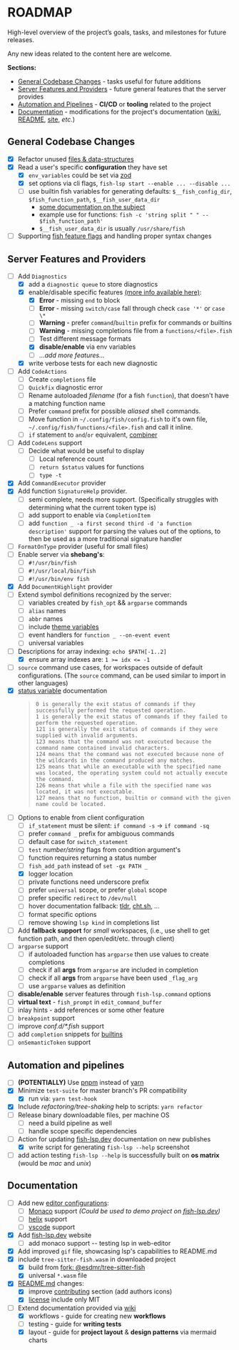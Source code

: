 # ROADMAP

High-level overview of the project’s goals, tasks, and milestones for future
releases.

Any new ideas related to the content here are welcome.

__Sections:__

- [General Codebase Changes](#general-codebase-changes) - tasks useful for future additions
- [Server Features and Providers](#server-features-and-providers) - future general features that the server provides
- [Automation and Pipelines](#automation-and-pipelines) - __CI/CD__ or __tooling__ related to the project
- [Documentation](#documentation) - modifications for the project's documentation ([wiki](https://github.com/ndonfris/fish-lsp/wiki), [README](../README.md), [site](https://fish-lsp.dev), _etc._)

## General Codebase Changes

- [x] Refactor unused [files & data-structures](https://github.com/ndonfris/fish-lsp/blob/master/src)
- [x] Read a user's specific __configuration__ they have set
  - [x] `env_variables` could be set via [zod](https://github.com/colinhacks/zod)
  - [x] set options via cli flags, `fish-lsp start --enable ... --disable ...`
  - [ ] use builtin fish variables for generating defaults:
  `$__fish_config_dir`, `$fish_function_path`, `$__fish_user_data_dir`
    - [some documentation on the subject](file:///usr/share/doc/fish/language.html#autoloading-functions)
    - example use for functions: `fish -c 'string split " " -- $fish_function_path'`
    - `$__fish_user_data_dir` is usually `/usr/share/fish`
- [ ] Supporting [fish feature flags](https://fishshell.com/docs/current/language.html#future-feature-flags) and handling proper syntax changes

## Server Features and Providers

- [ ] Add `Diagnostics`
  - [x] add a `diagnostic queue` to store diagnostics
  - [x] enable/disable specific features [(more info available here)](https://github.com/ndonfris/fish-lsp/discussions/37):
    - [x] __Error__ - missing `end` to block
    - [ ] __Error__ - missing `switch/case` fall through check `case '*'` or `case \*`
    - [ ] __Warning__ - prefer `command`/`builtin` prefix for commands or builtins
    - [ ] __Warning__ - missing completions file from a `functions/<file>.fish`
    - [ ] Test different message formats
    - [x] __disable/enable__ via env variables
    - [ ] _...add more features..._
  - [x] write verbose tests for each new diagnostic
- [ ] Add `CodeActions`
  - [ ] Create `completions` file
  - [ ] `Quickfix` diagnostic error
  - [ ] Rename autoloaded _filename_ (for a fish `function`), that doesn't have a matching function name
  - [ ] Prefer `command` prefix for possible _aliased_ shell commands.
  - [ ] Move function in `~/.config/fish/config.fish` to it's own file, `~/.config/fish/functions/<file>.fish` and call it inline.
  - [ ] `if` statement to `and`/`or` equivalent, [combiner](https://fishshell.com/docs/current/tutorial.html#combiners-and-or-not)
- [ ] Add `CodeLens` support
  - [ ] Decide what would be useful to display
    - [ ] Local reference count
    - [ ] `return $status` values for functions
    - [ ] `type -t`
- [x] Add `CommandExecutor` provider
- [x] Add function `SignatureHelp` provider.
    - [ ] semi complete, needs more support. (Specifically struggles with
          determining what the current token type is)
    - [ ] add support to enable via `CompletionItem`
    - [ ] add `function _ -a first second third -d 'a function description'`
          support for parsing the values out of the options, to then be used as a more
          traditional signature handler
- [ ] `FormatOnType` provider (useful for small files)
- [ ] Enable server via __shebang's__:
  - [ ] `#!/usr/bin/fish`
  - [ ] `#!/usr/local/bin/fish`
  - [ ] `#!/usr/bin/env fish`
- [x] Add `DocumentHighlight` provider
- [ ] Extend symbol definitions recognized by the server:
  - [ ] variables created by `fish_opt` && `argparse` commands
  - [ ] `alias` names
  - [ ] `abbr` names
  - [ ] include [theme variables](https://fishshell.com/docs/current/interactive.html#envvar-fish_color_normal)
  - [ ] event handlers for `function _ --on-event event`
  - [ ] universal variables
- [ ] Descriptions for array indexing: `echo $PATH[-1..2]`
  - [x] ensure array indexes are: `1 >= idx <= -1`
- [ ] `source` command use cases, for workspaces outside of default
      configurations. (The `source` command, can be used similar to import in other
      languages)
- [x] [status variable](https://fishshell.com/docs/current/language.html#the-status-variable) documentation
     > ```text
     > 0 is generally the exit status of commands if they successfully performed the requested operation.
     > 1 is generally the exit status of commands if they failed to perform the requested operation.
     > 121 is generally the exit status of commands if they were supplied with invalid arguments.
     > 123 means that the command was not executed because the command name contained invalid characters.
     > 124 means that the command was not executed because none of the wildcards in the command produced any matches.
     > 125 means that while an executable with the specified name was located, the operating system could not actually execute the command.
     > 126 means that while a file with the specified name was located, it was not executable.
     > 127 means that no function, builtin or command with the given name could be located.
     >```
- [ ] Options to enable from client configuration
  - [ ] `if_statement` must be silent: `if command -s` -> `if command -sq`
  - [ ] prefer `command _` prefix for ambiguous commands
  - [ ] default case for  `switch_statement`
  - [ ] `test` _number/string_ flags from condition argument's
  - [ ] function requires returning a status number
  - [ ] `fish_add_path` instead of `set -gx PATH _`
  - [x] logger location
  - [ ] private functions need underscore prefix
  - [ ] prefer `universal` scope, or prefer `global` scope
  - [ ] prefer specific `redirect` to `/dev/null`
  - [ ] hover documentation fallback: [tldr](https://tldr.sh/), [cht.sh](https://cht.sh/), _..._
  - [ ] format specific options
  - [ ] remove showing `lsp kind` in completions list
- [ ] Add __fallback support__ for _small_ workspaces, (i.e., use shell to get
      function path, and then open/edit/etc. through client)
- [ ] `argparse` support
  - [ ] if autoloaded function has `argparse` then use values to create
        completions
  - [ ] check if all __args__ from `argparse` are included in completion
  - [ ] check if all __args__ from `argparse` have been used `_flag_arg`
  - [ ] use `argparse` values as definition
- [ ] __disable/enable__ server features through `fish-lsp.command` options
- [ ] __virtual text__ - `fish_prompt` in `edit_command_buffer`
- [ ] inlay hints - add references or some other feature
- [ ] `breakpoint` support
- [ ] improve  _conf.d/*.fish_ support
- [ ] add `completion` snippets for [builtins](https://fishshell.com/docs/current/commands.html)
- [ ] `onSemanticToken` support

## Automation and pipelines

- [ ] __(POTENTIALLY)__ Use [pnpm](https://pnpm.io) instead of [yarn](https://yarnpkg.com/)
- [x] Minimize `test-suite` for master branch's PR compatibility
  - [x] run via: `yarn test-hook`
- [x] Include _refactoring/tree-shaking_ help to scripts: `yarn refactor`
- [ ] Release binary downloadable files, per machine OS
  - [ ] need a build pipeline as well
  - [ ] handle scope specific dependencies
- [ ] Action for updating [fish-lsp.dev](https://github.com/ndonfris/fish-lsp.dev) documentation on new publishes
  - [x] write script for generating `fish-lsp --help` screenshot
- [ ] add action testing `fish-lsp --help` is successfully built on __os matrix__ (would be _mac_ and _unix_)

## Documentation

- [ ] Add new [editor configurations](https://github.com/ndonfris/fish-lsp-language-clients/blob/master):
  - [ ] [Monaco](https://github.com/TypeFox/monaco-languageclient) support _(Could be used to demo project on [fish-lsp.dev](https://fish-lsp.dev))_
  - [ ] [helix](https://helix-editor.com/) support
  - [ ] [vscode](https://code.visualstudio.com/) support
- [x] Add [fish-lsp.dev](https://fish-lsp.dev) website
  - [ ] add monaco support -- testing lsp in web-editor
- [x] Add improved `gif` file, showcasing lsp's capabilities to README.md
- [x] include `tree-sitter-fish.wasm` in downloaded project
  - [x] build from [fork: @esdmr/tree-sitter-fish](https://npmjs.com/@esdmr/tree-sitter-fish)
  - [x] universal `*.wasm` file
- [x] [README.md](../README.md) changes:
  - [x] improve [contributing](https://github.com/ndonfris/fish-lsp#contributing) section (add authors icons)
  - [x] [license](https://github.com/ndonfris/fish-lsp#license) include only MIT
- [ ] Extend documentation provided via [wiki](https://github.com/ndonfris/fish-lsp/wiki)
  - [x] workflows - guide for creating new __workflows__
  - [ ] testing - guide for __writing tests__
  - [x] layout - guide for __project layout__ & __design patterns__ via mermaid charts